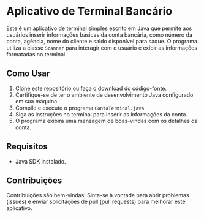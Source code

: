 # Aplicativo de Terminal Bancário

Este é um aplicativo de terminal simples escrito em Java que permite aos usuários inserir informações básicas da conta bancária, como número da conta, agência, nome do cliente e saldo disponível para saque. O programa utiliza a classe `Scanner` para interagir com o usuário e exibir as informações formatadas no terminal.

## Como Usar

1. Clone este repositório ou faça o download do código-fonte.
2. Certifique-se de ter o ambiente de desenvolvimento Java configurado em sua máquina.
3. Compile e execute o programa `ContaTerminal.java`.
4. Siga as instruções no terminal para inserir as informações da conta.
5. O programa exibirá uma mensagem de boas-vindas com os detalhes da conta.

## Requisitos

- Java SDK instalado.

## Contribuições

Contribuições são bem-vindas! Sinta-se à vontade para abrir problemas (issues) e enviar solicitações de pull (pull requests) para melhorar este aplicativo.

